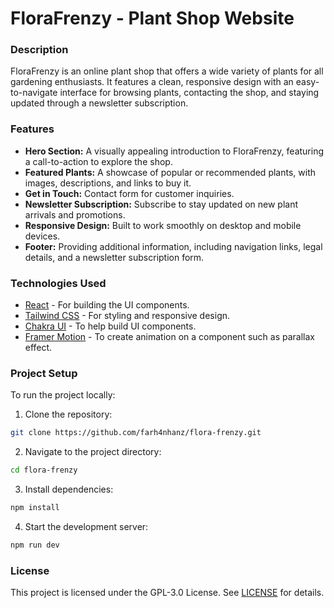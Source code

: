 # FloraFrenzy - Plant Shop Website

### Description

FloraFrenzy is an online plant shop that offers a wide variety of plants for all gardening enthusiasts. It features a clean, responsive design with an easy-to-navigate interface for browsing plants, contacting the shop, and staying updated through a newsletter subscription.

### Features

- **Hero Section:** A visually appealing introduction to FloraFrenzy, featuring a call-to-action to explore the shop.
- **Featured Plants:** A showcase of popular or recommended plants, with images, descriptions, and links to buy it.
- **Get in Touch:** Contact form for customer inquiries.
- **Newsletter Subscription:** Subscribe to stay updated on new plant arrivals and promotions.
- **Responsive Design:** Built to work smoothly on desktop and mobile devices.
- **Footer:** Providing additional information, including navigation links, legal details, and a newsletter subscription form.

### Technologies Used

- [React](https://reactjs.org/) - For building the UI components.
- [Tailwind CSS](https://tailwindcss.com/) - For styling and responsive design.
- [Chakra UI](https://v2.chakra-ui.com/) - To help build UI components.
- [Framer Motion](https://www.framer.com/) - To create animation on a component such as parallax effect.

### Project Setup

To run the project locally:

1. Clone the repository:

```bash
git clone https://github.com/farh4nhanz/flora-frenzy.git
```

2. Navigate to the project directory:

```bash
cd flora-frenzy
```

3. Install dependencies:

```bash
npm install
```

4. Start the development server:

```bash
npm run dev
```

### License

This project is licensed under the GPL-3.0 License. See [LICENSE](LICENSE) for details.
